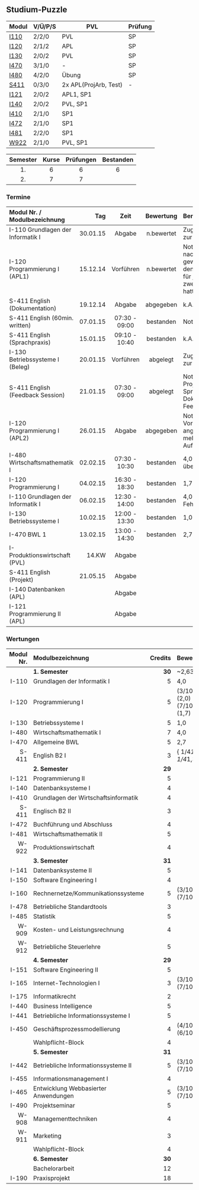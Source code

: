 ## Studium-Puzzle

Modul | V/Ü/P/S | PVL | Prüfung
 ---- | ------- | --- | -------
[I110](i110/index.md "Grundlagen der Informatik I") | 2/2/0 | PVL | SP
[I120](i120/index.md "Programmierung I / Programming I") | 2/1/2 | APL | SP	 	 	 	 	 
[I130](i130/index.md "Betriebssysteme I / Operating Systems I") | 2/0/2 | PVL | SP
[I470](i470/index.md "Allgemeine Betriebswirtschaftslehre (BWL 1) / Economics") | 3/1/0 | - | SP
[I480](i480/index.md "Wirtschaftsmathematik I (WiMa1) / Mathematics") | 4/2/0 | Übung | SP
[S411](s411/index.md "Englisch B2 (IIb/d: I-285, IWb/d: I-185, IMb/d: I-385) / English B2") | 0/3/0 | 2x APL(ProjArb, Test) | -
[I121](i121/index.md "Programmierung I / Programming II")  | 2/0/2 | APL1, SP1
[I140](i140/index.md "Datenbanksysteme I (DBS I)") | 2/0/2 |  PVL, SP1
[I410](i410/index.md "Grundlagen der Wirtschaftsinformatik") | 2/1/0 | SP1
[I472](i472/index.md "Buchführung und Abschluss") | 2/1/0 | SP1
[I481](i481/index.md "Wirtschaftsmathematik II (WiMa2)") | 2/2/0 | SP1
[W922](w922/index.md "Produktionswirtschaft (BWL 2)") | 2/1/0 | PVL, SP1

Semester | Kurse | Prüfungen | Bestanden
:-------:|:-----:|:---------:|:---------:
1.       | 6     | 6         | 6
2.       | 7     | 7         |

### Termine

Modul Nr. / Modulbezeichnung      | Tag      | Zeit          | Bewertung  | Bemerkung
:-------------------------------- | --------:|:-------------:|:----------:|:---------
I-110 Grundlagen der Informatik I | 30.01.15 | Abgabe        | n.bewertet | Zugangsberechtigung zur Prüfung
I-120 Programmierung I (APL1)     | 15.12.14 | Vorführen     | n.bewertet | Note: 15/15pt (30%, nachträglich nicht gewertet weil Prof. den Prüfungsablauf für juristisch zweifelhaft beuteilt hatte)
S-411 English (Dokumentation)     | 19.12.14 | Abgabe        | abgegeben  | k.A.
S-411 English (60min. written)    | 07.01.15 | 07:30 - 09:00 | bestanden  | Note: 1,3 (25%)
S-411 English (Sprachpraxis)      | 15.01.15 | 09:10 - 10:40 | bestanden  | k.A.
I-130 Betriebssysteme I (Beleg)   | 20.01.15 | Vorführen     | abgelegt   | Zugangsberechtigung zur Prüfung
S-411 English (Feedback Session)  | 21.01.15 | 07:30 - 09:00 | abgelegt   | Note: 1,0 (25% Projektarbeit gem. mit Sprachpraxis, Dokmentation, Feedbackgespr.)
I-120 Programmierung I (APL2)     | 26.01.15 | Abgabe        | abgegeben  | Note: 2,0 (30%, Vorab nicht angekündigte 2. APL, mehrfach veränderte Aufgabenstellung)
I-480 Wirtschaftsmathematik I     | 02.02.15 | 07:30 - 10:30 | bestanden  | 4,0 (muss viel mehr üben)
I-120 Programmierung I            | 04.02.15 | 16:30 - 18:30 | bestanden  | 1,7 (70%)
I-110 Grundlagen der Informatik I | 06.02.15 | 12:30 - 14:00 | bestanden  | 4,0 (grobe Fehleinschätzung)
I-130 Betriebssysteme I           | 10.02.15 | 12:00 - 13:30 | bestanden  | 1,0
I-470 BWL 1                       | 13.02.15 | 13:00 - 14:30 | bestanden  | 2,7
I- Produktionswirtschaft (PVL)    | 14.KW    | Abgabe | 
S-411 English (Projekt)           | 21.05.15 | Abgabe | 
I-140 Datenbanken (APL)           |          | Abgabe | 
I-121 Programmierung II (APL)     |          | Abgabe | 

### Wertungen

<!--
https://apps.htw-dresden.de/index.php
-->

 Modul Nr. | Modulbezeichnung                     | Credits | Bewertung
 ---------:|:------------------------------------ | -------:|:----------
           | **1. Semester**                      |  **30** | ~2,63
 I-110     | Grundlagen der Informatik I          |      5  | 4,0
 I-120     | Programmierung I                     |      5  | (3/10)(2,0) + (7/10)(1,7)
 I-130     | Betriebssysteme I                    |      5  | 1,0
 I-480     | Wirtschaftsmathematik I              |      7  | 4,0
 I-470     | Allgemeine BWL                       |      5  | 2,7
 S-411     | English B2 I                         |      3  | { 1/4*1 + 1/4*1,3 }
           | **2. Semester**                      |  **29** |
 I-121     | Programmierung II                    |      5  | 
 I-140     | Datenbanksysteme I                   |      4  | 
 I-410     | Grundlagen der Wirtschaftsinformatik |      4  | 
 S-411     | Englisch B2 II                       |      3  | 
 I-472     | Buchführung und Abschluss            |      4  | 
 I-481     | Wirtschaftsmathematik II             |      5  | 
 W-922     | Produktionswirtschaft                |      4  | 
           | **3. Semester**                      |  **31** | 
 I-141     | Datenbanksysteme II                  |      5  | 
 I-150     | Software Engineering I               |      4  | 
 I-160     | Rechnernetze/Kommunikationssysteme   |      5  | (3/10)(?) + (7/10)(?)
 I-478     | Betriebliche Standardtools           |      3  | 
 I-485     | Statistik                            |      5  | 
 W-909     | Kosten- und Leistungsrechnung        |      4  | 
 W-912     | Betriebliche Steuerlehre             |      5  | 
           | **4. Semester**                      |  **29** | 
 I-151     | Software Engineering II              |      5  | 
 I-165     | Internet-Technologien I              |      3  | (3/10)(?) + (7/10)(?)
 I-175     | Informatikrecht                      |      2  |
 I-440     | Business Intelligence                |      5  | 
 I-441     | Betriebliche Informationssysteme I   |      5  | 
 I-450     | Geschäftsprozessmodellierung         |      4  | (4/10)(?) + (6/10)(?)
           | Wahlpflicht-Block                    |      4  | 
           | **5. Semester**                      |  **31** | 
 I-442     | Betriebliche Informationssysteme II  |      5  | (3/10)(?) + (7/10)(?)
 I-455     | Informationsmanagement I             |      4  | 
 I-465     | Entwicklung Webbasierter Anwendungen |      5  | (3/10)(?) + (7/10)(?)
 I-490     | Projektseminar                       |      5  | 
 W-908     | Managementtechniken                  |      4  | 
 W-911     | Marketing                            |      3  | 
           | Wahlpflicht-Block                    |      4  | 
           | **6. Semester**                      |  **30** | 
           | Bachelorarbeit                       |     12  |
 I-190     | Praxisprojekt                        |     18  | 
 
<!--
quelle: http://www2.htw-dresden.de/~rawa/cgi-bin/pr_abfrage.php

P R Ü F U N G S P L A N für den 1. Prüfungsabschnitt 02.02. - 21.02.2015

Prüfungen mit der Eingabe "14 042 B" (Änderungen bzw. Ergänzungen sind zu beachten!)

Fakultät    | St.gang | St.jahrg./Semester | Abschluss | St.richtung | Modul Nr. / Modulbezeichnung                 | Art | Tag    | Zeit          | Raum (**Empfehlung**)         | Prüfender | Nächste N/W
:---------- | -------:| ------------------:|:---------:|:----------- |:-------------------------------------------- |:---:| ------:| -------------:|:----------------------------  |:--------- | -----------:
7400 (INF/M)| 042     | 2014/1.            | B/D       |             | I-480 Wirtschaftsmathematik I                | SP  | 02.02. |  7:30 - 10:30 | Z 254 / S 325 / S 327 / S 315 | Voß-Böhme | 
7400 (INF/M)| 042     | 2014/1.            | B/D       |             | I-120 Programmierung I                       | SP  | 04.02. | 16:30 - 18:30 | S 239 / Z 254                 | Hollas    | 
7400 (INF/M)| 042     | 2014/1.            | B/D       |             | I-110 Grundlagen der Informatik I            | SP  | 06.02. | 12:30 - 14:00 | Z 254 / S 227 / S 228         | Nestler   | SS 2015
7400 (INF/M)| 042     | 2014/1.            | B/D       |             | I-130 Betriebssysteme I                      | SP  | 10.02. | 12:00 - 13:30 | S 239 / Z 254                 | Fritzsche | SS 2015
7400 (INF/M)| 042     | 2014/1.            | B/D       |             | I-470 Allg. Betriebswirtschaftslehre (BWL 1) | SP  | 13.02. | 13:00 - 14:30 | **S 331** / S 409             | Grüning   |

<!-- 
[I121]( "Programmierung II Programming II") 	Pflichtmodul 	5 	
     	2/0/2
    APL
    SP	 	 	 	 
    	
    Modul ansehen
    Datenbanksysteme I (DBS I) I140 	Pflichtmodul 	4 	
     	2/0/2
    PVL
    SP	 	 	 	 
    	
    Modul ansehen
    Grundlagen der Wirtschaftsinformatik I410 	Pflichtmodul 	4 	
     	2/1/0
    SP	 	 	 	 
    	
    Modul ansehen
    Buchführung und Abschluss I472 	Pflichtmodul 	4 	
     	2/1/0
    SP	 	 	 	 
    	
    Modul ansehen
    Wirtschaftsmathematik II (WiMa2) I481 	Pflichtmodul 	5 	
     	2/2/0
    SP	 	 	 	 
    	
    Modul ansehen
    Produktionswirtschaft (BWL 2) W922 	Pflichtmodul 	4 	
     	2/1/0
    PVL
    SP	 	 	 	 
    	
    Modul ansehen
    Datenbanksysteme II (DBS II) I141 	Pflichtmodul 	5 	
     	 	2/0/2
    PVL
    SP	 	 	 
    	
    Modul ansehen
    Software Engineering I (SE I) Software Engineering I I150 	Pflichtmodul 	4 	
     	 	2/0/2
    PVL
    SP	 	 	 
    	
    Modul ansehen
    Rechnernetze/Kommunikationssysteme I160 	Pflichtmodul 	5 	
     	 	2/0/2
    APL
    SP	 	 	 
    	
    Modul ansehen
    Betriebliche Standardtools I478 	Pflichtmodul 	3 	
     	 	0/0/2
    SP	 	 	 
    	
    Modul ansehen
    Statistik Statistics I485 	Pflichtmodul 	5 	
     	 	2/2/0
    SP	 	 	 
    	
    Modul ansehen
    Kosten- und Leistungsrechnung W909 	Pflichtmodul 	4 	
     	 	2/1/0
    SP	 	 	 
    	
    Modul ansehen
    Betriebliche Steuerlehre W912 	Pflichtmodul 	5 	
     	 	2/2/0
    PVL
    SP	 	 	 
    	
    Modul ansehen
    Projektmanagement I 	Wahlmodul 	0 	
     	 	 	1/0/0	 	 
    	
    Modul ansehen
    Projektmanagement II 	Wahlmodul 	0 	
     	 	 	2/0/0	 	 
    	
    Modul ansehen
    Software Engineering II (SE II) Software Engineering II I151 	Pflichtmodul 	5 	
     	 	 	2/0/2
    APL	 	 
    	
    Modul ansehen
    Internet-Technologien I I165 	Pflichtmodul 	3 	
     	 	 	2/0/1
    APL
    SP	 	 
    	
    Modul ansehen
    Informatikrecht (IR) Legal Aspects of Computing I175 	Pflichtmodul 	2 	
     	 	 	1/1/0
    SP	 	 
    	
    Modul ansehen
    Business Intelligence I440 	Pflichtmodul 	5 	
     	 	 	2/0/2
    PVL
    SP	 	 
    	
    Modul ansehen
    Betriebliche Informationssysteme I (BIS I) I441 	Pflichtmodul 	5 	
     	 	 	2/0/2
    SP	 	 
    	
    Modul ansehen
    Geschäftsprozessmodellierung I450 	Pflichtmodul 	4 	
     	 	 	2/0/1
    APL
    MP	 	 
    	
    Modul ansehen
    Betriebliche Informationssysteme II (BIS II) I442 	Pflichtmodul 	5 	
     	 	 	 	2/0/2
    APL
    SP	 
    	
    Modul ansehen
    Informationsmanagement I I455 	Pflichtmodul 	4 	
     	 	 	 	2/0/2
    PVL
    SP	 
    	
    Modul ansehen
    Entwicklung Webbasierter Anwendungen (EwA) Development of Web Based Applications I465 	Pflichtmodul 	5 	
     	 	 	 	2/0/2
    APL
    SP	 
    	
    Modul ansehen
    Projektseminar I490 	Pflichtmodul 	5 	
     	 	 	 	0/4/0
    APL	 
    	
    Modul ansehen
    Managementtechniken W908 	Pflichtmodul 	4 	
     	 	 	 	2/0/2
    SP	 
    	
    Modul ansehen
    Marketing (BWL 3) W911 	Pflichtmodul 	3 	
     	 	 	 	1/1/0
    SP	 
    	
    Modul ansehen
    Bachelorarbeit 	Pflichtmodul 	12 	
     	 	 	 	 	0/0/0
    	
    Modul ansehen
    Praxisprojekt I190 	Pflichtmodul 	18 	
     	 	 	 	 	0/0/0
    APL
    	
    Modul ansehen
    Wahlpflicht-ba-IW-1 (4.Semester) 	Block 	5 	
     	 	 	4	 	 
    	
    Details ansehen
    Wahlpflicht-ba-IW-2 (5. Semester) 	Block 	5 	
     	 	 	 	4	 
    	
    Details ansehen

Summe SWS pro Semester: 	
26	24	25	27	26	0
	 
Summe ECTS-Credits pro Semester: 	
30	29	31	30	31	30
-->
